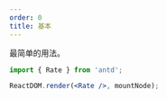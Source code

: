 ```yaml
---
order: 0
title: 基本
---
```


最简单的用法。

````jsx
import { Rate } from 'antd';

ReactDOM.render(<Rate />, mountNode);
````
